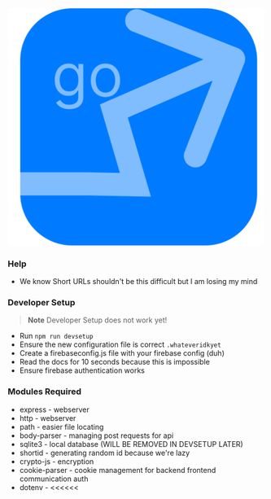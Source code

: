 <div align="center">
	<img src="https://raw.githubusercontent.com/znci/go/main/icons/logo.svg" alt="Go - Short URLs">
</div>

### Help
 - We know Short URLs shouldn't be this difficult but I am losing my mind

### Developer Setup
> **Note**
> Developer Setup does not work yet!
 - Run ```npm run devsetup```
 - Ensure the new configuration file is correct ```.whateveridkyet```
 - Create a firebaseconfig.js file with your firebase config (duh)
 - Read the docs for 10 seconds because this is impossible
 - Ensure firebase authentication works

### Modules Required
 - express - webserver
 - http - webserver
 - path - easier file locating
 - body-parser - managing post requests for api
 - sqlite3 - local database (WILL BE REMOVED IN DEVSETUP LATER)
 - shortid - generating random id because we're lazy
 - crypto-js - encryption
 - cookie-parser - cookie management for backend frontend communication auth
 - dotenv - <<<<<<
